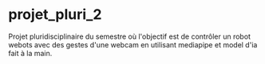 # projet_pluri_2
Projet pluridisciplinaire du semestre où l'objectif est de contrôler un robot webots avec des gestes d'une webcam en utilisant mediapipe et model d'ia fait à la main.
